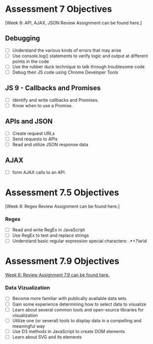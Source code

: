 # Assessment 7 Objectives

[Week 6: API, AJAX, JSON Review Assignment can be found here.]

## Debugging

- [ ] Understand the various kinds of errors that may arise
- [ ] Use console.log() statements to verify logic and output at different points in the code
- [ ] Use the rubber duck technique to talk through troublesome code
- [ ] Debug their JS code using Chrome Developer Tools

## JS 9 - Callbacks and Promises

- [ ] Identify and write callbacks and Promises.
- [ ] Know when to use a Promise.

## APIs and JSON

- [ ] Create request URLs
- [ ] Send requests to APIs
- [ ] Read and utilize JSON response data

## AJAX

- [ ] form AJAX calls to an API.

# Assessment 7.5 Objectives

[Week 6: Regex Review Assignment can be found here.]

### Regex

- [ ] Read and write RegEx in JavaScript
- [ ] Use RegEx to test and replace strings
- [ ] Understand basic regular expression special characters: .\*+?\w\d

# Assessment 7.9 Objectives

[Week 6: Review Assignment 7.9 can be found here.](../data-visualization/data-viz-assessment.md)

### Data Vizualization

- [ ] Become more familiar with publically available data sets
- [ ] Gain some experience determining how to select data to visualize
- [ ] Learn about several common tools and open-source libraries for visualization
- [ ] Utilize one (or several) tools to display data in a compelling and meaningful way
- [ ] Use D3 methods in JavaScript to create DOM elements
- [ ] Learn about SVG and its elements
